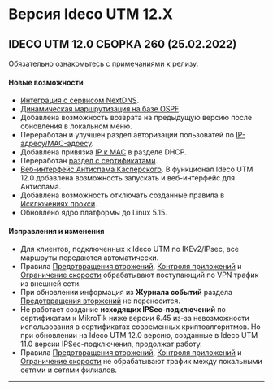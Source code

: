 # Версия Ideco UTM 12.X

## **IDECO UTM 12.0 СБОРКА 260 (25.02.2022)**

Обязательно ознакомьтесь с [примечаниями](https://disk.yandex.ru/i/i3qMwQj8YYC5QA) к релизу.

#### Новые возможности

* [Интеграция с сервисом NextDNS](../settings/services/nextdns.md). 
* [Динамическая маршрутизация на базе OSPF](../settings/services/ospf.md). 
* Добавлена возможность возврата на предыдущую версию после обновления в локальном меню.
* Переработан и улучшен раздел авторизации пользоватей по [IP-адресу/MAC-адресу](../settings/users/authorization/IP-and-MAC-authorization/README.md).
* Добавлена привязка [IP к MAC](../settings/services/dhcp.md#nastroika-dhcp-servera-s-privyazkoi-ip-k-mac) в разделе DHCP.
* Переработан [раздел с сертификатами](../settings/services/certificates/README.md). 
* [Веб-интерфейс Антиспама Касперского](../settings/access-rules/antivirus.md). В функционал Ideco UTM 12.0 добавлена возможность запускать и веб-интерфейс для Антиспама.
* Добавлена возможность отключать созданные правила в [Исключениях прокси](../settings/services/proxy/exclusions.md).
* Обновлено ядро платформы до Linux 5.15.
  
#### Исправления и изменения

* Для клиентов, подключенных к Ideco UTM по IKEv2/IPsec, все маршруты передаются автоматически.
* Правила [Предотвращения вторжений](../settings/access-rules/ips.md), [Контроля приложений](../settings/access-rules/application-control.md) и [Ограничение скорости](../settings/access-rules/shaper.md) обрабатывают поступающий по VPN трафик из внешней сети.
* При обновлении информация из **Журнала событий** раздела [Предотвращения вторжений](../../docsUTM/settings/access-rules/ips.md) не переносится.
* Не работает создание **исходящих IPSec-подключений** по сертификатам к MikroTik ниже версии 6.45 из-за невозможности использования в сертификатах современных криптоалгоритмов. Но при обновлении на Ideco UTM 12.0 версию, созданные в Ideco UTM 11.0 версии IPSec-подключения, продолжат работу.
* Правила [Предотвращения вторжений](../settings/access-rules/ips.md), [Контроля приложений](../settings/access-rules/application-control.md) и [Ограничение скорости](../settings/access-rules/shaper.md) не обрабатывают трафик между локальными сетями и сетями филиалов. 
***